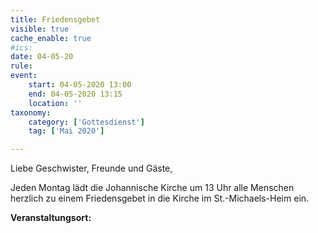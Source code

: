 ```yaml
---
title: Friedensgebet
visible: true
cache_enable: true
#ics: 
date: 04-05-20
rule: 
event:
	start: 04-05-2020 13:00
	end: 04-05-2020 13:15
	location: ''
taxonomy:
	category: ['Gottesdienst']
	tag: ['Mai 2020']

---
```

Liebe Geschwister, Freunde und Gäste,

Jeden Montag lädt die Johannische Kirche um 13 Uhr alle Menschen herzlich zu einem Friedensgebet in die Kirche im St.-Michaels-Heim ein.



**Veranstaltungsort:** 

